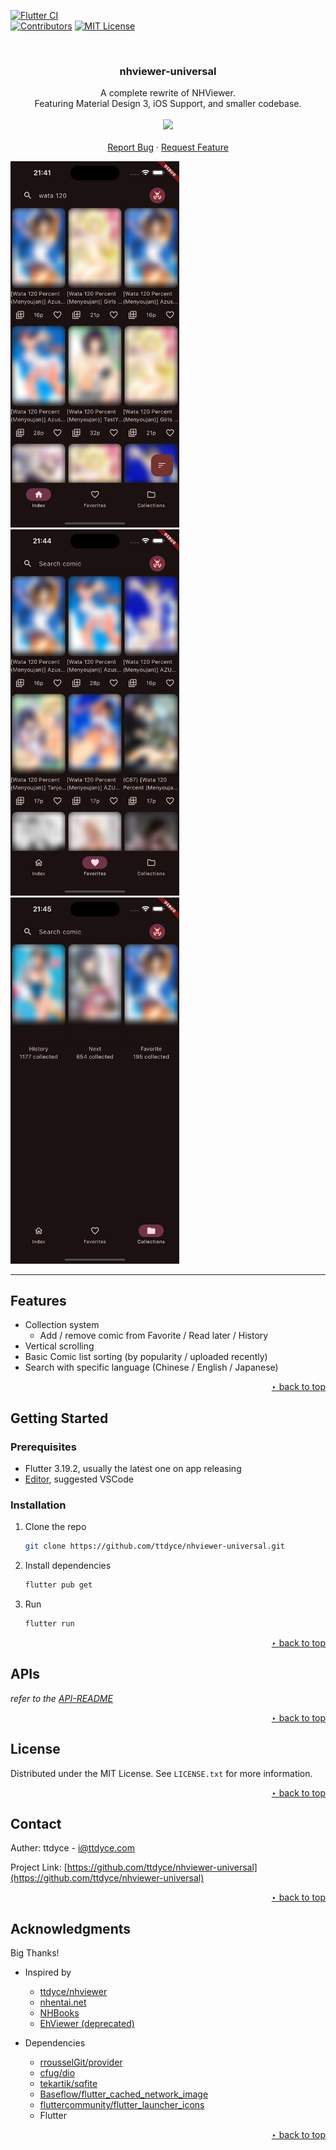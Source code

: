 <!-- Improved compatibility of back to top link: See: https://github.com/othneildrew/Best-README-Template/pull/73 -->
<a name="readme-top"></a>
<!--
*** Thanks for checking out the Best-README-Template. If you have a suggestion
*** that would make this better, please fork the repo and create a pull request
*** or simply open an issue with the tag "enhancement".
*** Don't forget to give the project a star!
*** Thanks again! Now go create something AMAZING! :D
-->



<!-- PROJECT SHIELDS -->
<!--
*** I'm using markdown "reference style" links for readability.
*** Reference links are enclosed in brackets [ ] instead of parentheses ( ).
*** See the bottom of this document for the declaration of the reference variables
*** for contributors-url, forks-url, etc. This is an optional, concise syntax you may use.
*** https://www.markdownguide.org/basic-syntax/#reference-style-links
-->
[![Flutter CI](https://github.com/ttdyce/nhviewer-universal/actions/workflows/flutter-workflow.yml/badge.svg)](https://github.com/ttdyce/nhviewer-universal/actions/workflows/flutter-workflow.yml)
<br />
[![Contributors][contributors-shield]][contributors-url]
[![MIT License][license-shield]][license-url]
<!-- [![Forks][forks-shield]][forks-url]
[![Stargazers][stars-shield]][stars-url]
[![Issues][issues-shield]][issues-url] -->
<!-- [![LinkedIn][linkedin-shield]][linkedin-url] -->



<!-- PROJECT LOGO -->
<br />
<div align="center">
  <!-- <a href="https://github.com/ttdyce/nhviewer-universal">
    <img src="assets/icon/icon.png" alt="Logo" width="80" height="80">
  </a> -->

<h3 align="center">nhviewer-universal</h3>

  <p align="center">
    A complete rewrite of NHViewer. <br />
    Featuring Material Design 3, iOS Support, and smaller codebase. 
    <br />
    <br />
    <img src='https://storage.googleapis.com/cms-storage-bucket/916809aa4c8f73ad70d2.svg' width=160>
    <br />
    <br />
    <!-- <a href="https://github.com/ttdyce/nhviewer-universal"><strong>Explore the docs »</strong></a> -->
    <!-- <br /> -->
    <a href="https://github.com/ttdyce/nhviewer-universal/issues">Report Bug</a>
    ·
    <a href="https://github.com/ttdyce/nhviewer-universal/issues">Request Feature</a>
  </p>
</div>

<!-- ABOUT THE PROJECT -->
<!-- ## About The Project -->

<!-- todo 20240329 provide in-app screenshots -->
<!-- [![Product Name Screen Shot][product-screenshot]](https://example.com) -->

<!-- Here's a blank template to get started: To avoid retyping too much info. Do a search and replace with your text editor for the following: `ttdyce`, `nhviewer-universal`, `twitter_handle`, `linkedin_username`, `email_client`, `email`, `nhviewer-universal`, `A complete rewrite of NHViewer, with flutter. Featuring Material Design 3, better performance, and smaller codebase. `

<p align="right"> <a href="#readme-top"> ‣ back to top</a> </p> -->

<p>
<img src="./readme-asset/index-and-search.png" alt="Search result display demo" width="270">
<img src="./readme-asset/favorites.png" alt="Favorite page demo" width="270">
<img src="./readme-asset/collections.png" alt="Collection display demo" width="270">
</p>

<hr>

## Features

- Collection system
  - Add / remove comic from Favorite / Read later / History
- Vertical scrolling
- Basic Comic list sorting (by popularity / uploaded recently)
- Search with specific language (Chinese / English / Japanese)

<p align="right"> <a href="#readme-top"> ‣ back to top</a> </p>

<!-- GETTING STARTED -->
## Getting Started

### Prerequisites

- Flutter 3.19.2, usually the latest one on app releasing
- [Editor](https://docs.flutter.dev/get-started/editor), suggested VSCode

### Installation

1. Clone the repo
   ```sh
   git clone https://github.com/ttdyce/nhviewer-universal.git
   ```
2. Install dependencies
   ```sh
   flutter pub get
   ```
3. Run
   ```sh
   flutter run
   ```

<p align="right"> <a href="#readme-top"> ‣ back to top</a> </p>


<!-- USAGE EXAMPLES -->
<!-- ## Usage

Use this space to show useful examples of how a project can be used. Additional screenshots, code examples and demos work well in this space. You may also link to more resources.

_For more examples, please refer to the [Documentation](https://example.com)_

<p align="right"> <a href="#readme-top"> ‣ back to top</a> </p>
 -->
 
## APIs

_refer to the [API-README](API-README.md)_

<p align="right"> <a href="#readme-top"> ‣ back to top</a> </p>


<!-- LICENSE -->
## License

Distributed under the MIT License. See `LICENSE.txt` for more information.

<p align="right"> <a href="#readme-top"> ‣ back to top</a> </p>


<!-- CONTACT -->
## Contact

Auther: ttdyce - i@ttdyce.com

Project Link: [https://github.com/ttdyce/nhviewer-universal](https://github.com/ttdyce/nhviewer-universal)

<p align="right"> <a href="#readme-top"> ‣ back to top</a> </p>


<!-- ACKNOWLEDGMENTS -->
## Acknowledgments

Big Thanks!

- Inspired by
  - [ttdyce/nhviewer](https://github.com/ttdyce/NHentai-NHViewer)
  - [nhentai.net](https://nhentai.net)
  - [NHBooks](https://github.com/NHMoeDev/NHentai-android)
  - [EhViewer (deprecated)](https://github.com/seven332/EhViewer)

- Dependencies
  - [rrousselGit/provider](https://github.com/rrousselGit/provider)
  - [cfug/dio](https://github.com/cfug/dio)
  - [tekartik/sqfite](https://github.com/tekartik/sqflite)
  - [Baseflow/flutter_cached_network_image](https://github.com/Baseflow/flutter_cached_network_image)
  - [fluttercommunity/flutter_launcher_icons](https://github.com/fluttercommunity/flutter_launcher_icons/)
  - Flutter

<p align="right"> <a href="#readme-top"> ‣ back to top</a> </p>


<!-- MARKDOWN LINKS & IMAGES -->
<!-- https://www.markdownguide.org/basic-syntax/#reference-style-links -->
[contributors-shield]: https://img.shields.io/github/contributors/ttdyce/nhviewer-universal.svg?style=for-the-badge
[contributors-url]: https://github.com/ttdyce/nhviewer-universal/graphs/contributors
[stars-shield]: https://img.shields.io/github/stars/ttdyce/nhviewer-universal.svg?style=for-the-badge
[stars-url]: https://github.com/ttdyce/nhviewer-universal/stargazers
[issues-shield]: https://img.shields.io/github/issues/ttdyce/nhviewer-universal.svg?style=for-the-badge
[issues-url]: https://github.com/ttdyce/nhviewer-universal/issues
[license-shield]: https://img.shields.io/github/license/ttdyce/nhviewer-universal.svg?style=for-the-badge
[license-url]: https://github.com/ttdyce/nhviewer-universal/blob/main/LICENSE.txt
[product-screenshot]: images/screenshot.png
[Flutter]: https://img.shields.io/badge/flutter-blue?style=for-the-badge&logo=flutter
[Flutter-url]: https://Flutter.dev/
